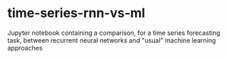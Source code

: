 # time-series-rnn-vs-ml
Jupyter notebook containing a comparison, for a time series forecasting task, between recurrent neural networks and "usual" machine learning approaches 

